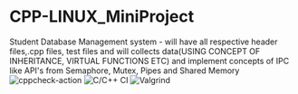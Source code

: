 # CPP-LINUX_MiniProject
Student Database Management system - will have all respective header files,.cpp files, test files and will collects data(USING CONCEPT OF INHERITANCE, VIRTUAL FUNCTIONS ETC) and implement concepts of IPC like API's from Semaphore, Mutex, Pipes and Shared Memory
![cppcheck-action](https://github.com/99002458/CPP-LINUX_MiniProject/workflows/cppcheck-action/badge.svg?branch=master)
![C/C++ CI](https://github.com/99002458/CPP-LINUX_MiniProject/workflows/C/C++%20CI/badge.svg?branch=master)
![Valgrind](https://github.com/99002458/CPP-LINUX_MiniProject/workflows/Valgrind/badge.svg?branch=master)
